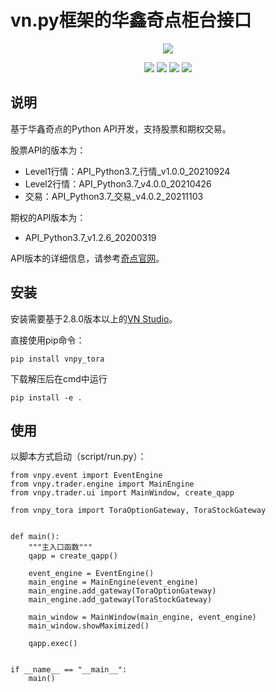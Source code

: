 # vn.py框架的华鑫奇点柜台接口

<p align="center">
  <img src ="https://vnpy.oss-cn-shanghai.aliyuncs.com/vnpy-logo.png"/>
</p>

<p align="center">
    <img src ="https://img.shields.io/badge/version-2021.12.24-blueviolet.svg"/>
    <img src ="https://img.shields.io/badge/platform-windows-yellow.svg"/>
    <img src ="https://img.shields.io/badge/python-3.7-blue.svg" />
    <img src ="https://img.shields.io/github/license/vnpy/vnpy.svg?color=orange"/>
</p>

## 说明

基于华鑫奇点的Python API开发，支持股票和期权交易。

股票API的版本为：

- Level1行情：API_Python3.7_行情_v1.0.0_20210924
- Level2行情：API_Python3.7_v4.0.0_20210426
- 交易：API_Python3.7_交易_v4.0.2_20211103

期权的API版本为：
- API_Python3.7_v1.2.6_20200319

API版本的详细信息，请参考[奇点官网](https://n-sight.com.cn/)。

## 安装

安装需要基于2.8.0版本以上的[VN Studio](https://www.vnpy.com)。

直接使用pip命令：

```
pip install vnpy_tora
```

下载解压后在cmd中运行

```
pip install -e .
```

## 使用

以脚本方式启动（script/run.py）：

```
from vnpy.event import EventEngine
from vnpy.trader.engine import MainEngine
from vnpy.trader.ui import MainWindow, create_qapp

from vnpy_tora import ToraOptionGateway, ToraStockGateway


def main():
    """主入口函数"""
    qapp = create_qapp()

    event_engine = EventEngine()
    main_engine = MainEngine(event_engine)
    main_engine.add_gateway(ToraOptionGateway)
    main_engine.add_gateway(ToraStockGateway)

    main_window = MainWindow(main_engine, event_engine)
    main_window.showMaximized()

    qapp.exec()


if __name__ == "__main__":
    main()
```
